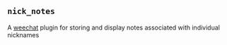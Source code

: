 ## `nick_notes`

A [weechat](https://weechat.org/) plugin for storing and display notes associated with individual nicknames
